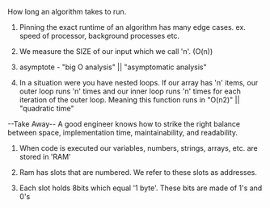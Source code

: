 <!-- --Big 'O' Notation-- -->

How long an algorithm takes to run.

1. Pinning the exact runtime of an algorithm has many edge cases.
   ex. speed of processor, background processes etc.

2. We measure the SIZE of our input which we call 'n'. (O(n))

3. asymptote - "big O analysis" || "asymptomatic analysis"

4. In a situation were you have nested loops.
   If our array has 'n' items, our outer loop runs 'n' times and our inner loop runs 'n' times for each iteration of the outer loop. Meaning this function runs in "O(n2)" || "quadratic time"

--Take Away--
A good engineer knows how to strike the right balance between space, implementation time, maintainability, and readability.

<!-- --Random Access Memory--(RAM) -->

1. When code is executed our variables, numbers, strings, arrays, etc. are stored in 'RAM'

2. Ram has slots that are numbered. We refer to these slots as addresses.

3. Each slot holds 8bits which equal '1 byte'.
   These bits are made of 1's and 0's
